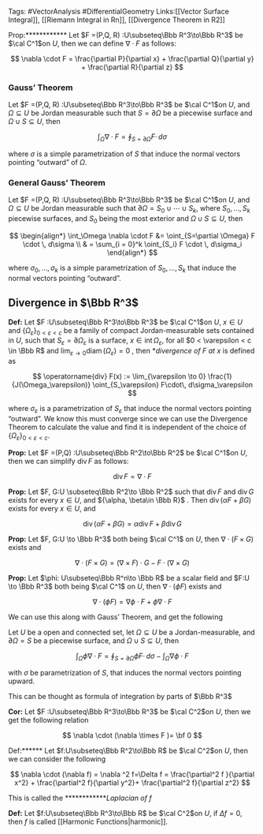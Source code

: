 Tags: #VectorAnalysis #DifferentialGeometry 
Links:[[Vector Surface Integral]], [[Riemann Integral in Rn]], [[Divergence Theorem in R2]]

Prop:************ Let $F =(P,Q, R) :U\subseteq\Bbb R^3\to\Bbb R^3$ be $\cal C^1$on $U$, then we can define $\nabla \cdot F$ as follows:

$$ \nabla \cdot F = \frac{\partial P}{\partial x} + \frac{\partial Q}{\partial y} + \frac{\partial R}{\partial z} $$

### Gauss’ Theorem

Let $F =(P,Q, R) :U\subseteq\Bbb R^3\to\Bbb R^3$ be $\cal C^1$on $U$, and $\Omega \subseteq U$ be Jordan measurable such that $S = \partial \Omega$ be a piecewise surface and $\Omega \cup S \subseteq U$, then

$$ \int_\Omega \nabla \cdot F = \oint_{S=\partial \Omega} F \cdot \, d\sigma $$

where $\sigma$ is a simple parametrization of $S$ that induce the normal vectors pointing “outward” of $\Omega$.

### General Gauss’ Theorem

Let $F =(P,Q, R) :U\subseteq\Bbb R^3\to\Bbb R^3$ be $\cal C^1$on $U$, and $\Omega \subseteq U$ be Jordan measurable such that $\partial \Omega = S_0\cup \cdots \cup S_k$, where $S_0, \dots, S_k$ piecewise surfaces, and $S_0$ being the most exterior and $\Omega \cup S \subseteq U$, then

$$ \begin{align*} \int_\Omega \nabla \cdot F &= \oint_{S=\partial \Omega} F \cdot \, d\sigma \\ & = \sum_{i = 0}^k \oint_{S_i} F \cdot \, d\sigma_i \end{align*} $$

where $\sigma_0, \dots, \sigma_k$ is a simple parametrization of $S_0, \dots, S_k$ that induce the normal vectors pointing “outward”.

## Divergence in $\Bbb R^3$

********Def:******** Let $F :U\subseteq\Bbb R^3\to\Bbb R^3$ be $\cal C^1$on $U$, $x \in U$ and $\{\Omega_\varepsilon\}_{0 < \varepsilon <c}$ be a family of compact Jordan-measurable sets contained in $U$, such that $S_\varepsilon = \partial \Omega_\varepsilon$ is a surface, $x \in \operatorname{int}\Omega_\varepsilon$, for all $0 < \varepsilon < c \in \Bbb R$ and $\lim_{\varepsilon\to 0} \operatorname{diam}(\Omega_\varepsilon) = 0$ , then *_divergence of $F$ at $x$_ is defined as

$$ \operatorname{div} F(x) := \lim_{\varepsilon \to 0} \frac{1}{J(\Omega_\varepsilon)} \oint_{S_\varepsilon} F\cdot\, d\sigma_\varepsilon $$

where $\sigma_ \varepsilon$ is a parametrization of $S_\varepsilon$ that induce the normal vectors pointing “outward”. We know this must converge since we can use the Divergence Theorem to calculate the value and find it is independent of the choice of $\{\Omega_\varepsilon\}_{0 < \varepsilon<c}$.

**Prop:** Let $F =(P,Q) :U\subseteq\Bbb R^2\to\Bbb R^2$ be $\cal C^1$on $U$, then we can simplify $\operatorname{div} F$ as follows:

$$ \operatorname{div} F=\nabla \cdot F $$

**Prop:** Let $F, G:U \subseteq\Bbb R^2\to \Bbb R^2$ such that $\operatorname{div} F$ and $\operatorname{div} G$ exists for every $x \in U$, and ${\alpha, \beta\in \Bbb R}$ . Then $\operatorname{div} (\alpha F + \beta G)$ exists for every $x \in U$, and

$$ \operatorname{div} (\alpha F + \beta G ) = \alpha \operatorname{div} F+ \beta \operatorname{div} G $$

**Prop:** Let $F, G:U \to \Bbb R^3$ both being $\cal C^1$ on $U$, then ${\nabla \cdot(F\times G)}$ exists and

$$ \nabla\cdot (F\times G) = (\nabla \times F)\cdot G- F\cdot (\nabla \times G) $$

**Prop:** Let $\phi: U\subseteq\Bbb R^n\to \Bbb R$ be a scalar field and $F:U \to \Bbb R^3$ both being $\cal C^1$ on $U$, then ${\nabla \cdot(\phi F)}$ exists and

$$ \nabla\cdot(\phi F) = \nabla \phi \cdot F + \phi\nabla \cdot F $$

We can use this along with Gauss’ Theorem, and get the following

Let $U$ be a open and connected set, let $\Omega \subseteq U$ be a Jordan-measurable, and $\partial \Omega =S$ be a piecewise surface, and $\Omega \cup S \subseteq U$, then

$$ \int_\Omega \phi \nabla \cdot F = \oint_{S= \partial \Omega} \phi F\cdot \, d\sigma - \int_\Omega \nabla\phi \cdot F $$

with $\sigma$ be parametrization of $S$, that induces the normal vectors pointing upward.

This can be thought as formula of integration by parts of $\Bbb R^3$

**Cor:** Let $F :U\subseteq\Bbb R^3\to\Bbb R^3$ be $\cal C^2$on $U$, then we get the following relation

$$ \nabla \cdot (\nabla \times F )= \bf 0 $$

Def:****** Let $f:U\subseteq\Bbb R^2\to\Bbb R$ be $\cal C^2$on $U$, then we can consider the following

$$ \nabla \cdot (\nabla f) = \nabla ^2 f=\Delta f = \frac{\partial^2 f }{\partial x^2} + \frac{\partial^2 f}{\partial y^2}+ \frac{\partial^2 f}{\partial z^2} $$

This is called the ************_Laplacian of $f$_

**Def:** Let $f:U\subseteq\Bbb R^3\to\Bbb R$ be $\cal C^2$on $U$, if $\Delta f =0$, then $f$ is called [[Harmonic Functions|harmonic]].